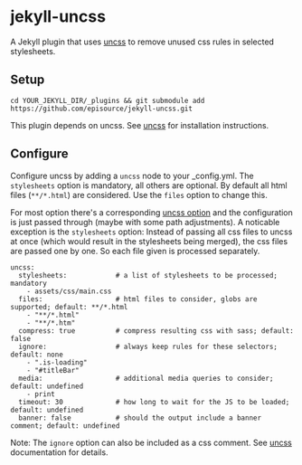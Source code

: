 # jekyll-uncss

A Jekyll plugin that uses [uncss](https://github.com/giakki/uncss) to remove unused css rules in selected stylesheets.

## Setup

    cd YOUR_JEKYLL_DIR/_plugins && git submodule add https://github.com/episource/jekyll-uncss.git

This plugin depends on uncss. See [uncss](https://github.com/giakki/uncss) for installation instructions.

## Configure

Configure uncss by adding a `uncss` node to your _config.yml. The `stylesheets` option is mandatory, all others are optional. By default all html files (`**/*.html`) are considered. Use the `files` option to change this.

For most option there's a corresponding [uncss option](https://github.com/giakki/uncss) and the configuration is just passed through (maybe with some path adjustments). A noticable exception is the `stylesheets` option: Instead of passing all css files to uncss at once (which would result in the stylesheets being merged), the css files are passed one by one. So each file given is processed separately.

    uncss:
      stylesheets:            # a list of stylesheets to be processed; mandatory
        - assets/css/main.css
      files:                  # html files to consider, globs are supported; default: **/*.html
        - "**/*.html"
        - "**/*.htm"
      compress: true          # compress resulting css with sass; default: false
      ignore:                 # always keep rules for these selectors; default: none
        - ".is-loading"
        - "#titleBar"
      media:                  # additional media queries to consider; default: undefined
        - print
      timeout: 30             # how long to wait for the JS to be loaded; default: undefined
      banner: false           # should the output include a banner comment; default: undefined

Note: The `ignore` option can also be included as a css comment. See [uncss](https://github.com/giakki/uncss) documentation for details.